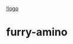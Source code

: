 [!logo](https://{cm1.narvii.com/6866/01283a3f52c1968ce8bce832760798774a397a92_120.jpg})
# f u r r y - a m i n o  
  
 
